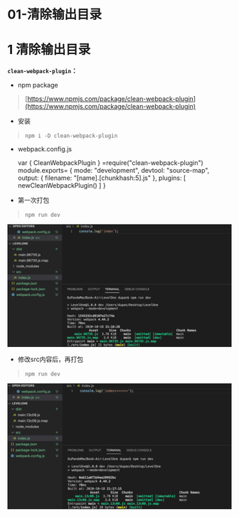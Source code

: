 # 01-清除输出目录 
# 1 清除输出目录

**`clean-webpack-plugin`：**

- npm package

> [https://www.npmjs.com/package/clean-webpack-plugin](https://www.npmjs.com/package/clean-webpack-plugin)

- 安装

> `npm i -D clean-webpack-plugin`

- webpack.config.js

    var { CleanWebpackPlugin } =require("clean-webpack-plugin")
    module.exports= {
    mode: "development",
    devtool: "source-map",
    output: {
    filename: "[name].[chunkhash:5].js"    },
    plugins: [
    newCleanWebpackPlugin()
        ]
    }

- 第一次打包

> `npm run dev`

![image.png](../../.gitbook/assets/1603027024053-d6fabf2e-7c51-4079-a712-c3e8a5a8557a.png)

- 修改src内容后，再打包

> `npm run dev`

![image.png](../../.gitbook/assets/1603027058334-187f448f-e5f0-4d03-87a3-87de310536be.png)